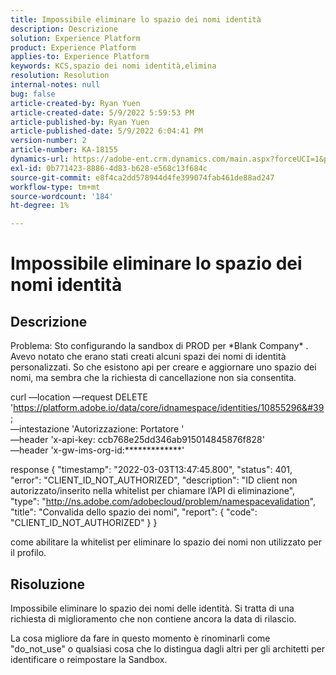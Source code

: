 ```yaml
---
title: Impossibile eliminare lo spazio dei nomi identità
description: Descrizione
solution: Experience Platform
product: Experience Platform
applies-to: Experience Platform
keywords: KCS,spazio dei nomi identità,elimina
resolution: Resolution
internal-notes: null
bug: false
article-created-by: Ryan Yuen
article-created-date: 5/9/2022 5:59:53 PM
article-published-by: Ryan Yuen
article-published-date: 5/9/2022 6:04:41 PM
version-number: 2
article-number: KA-18155
dynamics-url: https://adobe-ent.crm.dynamics.com/main.aspx?forceUCI=1&pagetype=entityrecord&etn=knowledgearticle&id=d806b2d2-c1cf-ec11-a7b5-0022480a8753
exl-id: 0b771423-8886-4d83-b628-e568c13f684c
source-git-commit: e8f4ca2dd578944d4fe399074fab461de88ad247
workflow-type: tm+mt
source-wordcount: '184'
ht-degree: 1%

---
```


# Impossibile eliminare lo spazio dei nomi identità

## Descrizione


Problema: Sto configurando la sandbox di PROD per \*Blank Company\* . Avevo notato che erano stati creati alcuni spazi dei nomi di identità personalizzati. So che esistono api per creare e aggiornare uno spazio dei nomi, ma sembra che la richiesta di cancellazione non sia consentita.

curl —location —request DELETE &#39;https://platform.adobe.io/data/core/idnamespace/identities/10855296&#39; \
—intestazione &#39;Autorizzazione: Portatore &#39; \
—header &#39;x-api-key: ccb768e25dd346ab915014845876f828&#39; \
—header &#39;x-gw-ims-org-id:\*\*\*\*\*\*\*\*\*\*\*\*\*&#39;


response { &quot;timestamp&quot;: &quot;2022-03-03T13:47:45.800&quot;, &quot;status&quot;: 401, &quot;error&quot;: &quot;CLIENT_ID_NOT_AUTHORIZED&quot;, &quot;description&quot;: &quot;ID client non autorizzato/inserito nella whitelist per chiamare l’API di eliminazione&quot;, &quot;type&quot;: &quot;http://ns.adobe.com/adobecloud/problem/namespacevalidation&quot;, &quot;title&quot;: &quot;Convalida dello spazio dei nomi&quot;, &quot;report&quot;: { &quot;code&quot;: &quot;CLIENT_ID_NOT_AUTHORIZED&quot; } }

come abilitare la whitelist per eliminare lo spazio dei nomi non utilizzato per il profilo.


## Risoluzione


Impossibile eliminare lo spazio dei nomi delle identità. Si tratta di una richiesta di miglioramento che non contiene ancora la data di rilascio.

La cosa migliore da fare in questo momento è rinominarli come &quot;do_not_use&quot; o qualsiasi cosa che lo distingua dagli altri per gli architetti per identificare o reimpostare la Sandbox.
